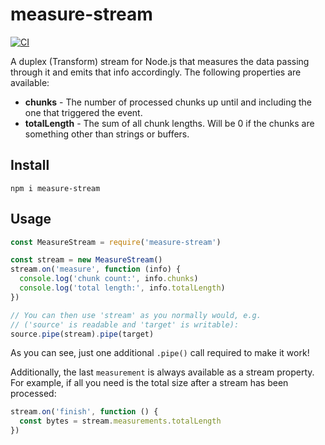 # measure-stream

[![CI](https://github.com/meyfa/measure-stream/actions/workflows/main.yml/badge.svg)](https://github.com/meyfa/measure-stream/actions/workflows/main.yml)

A duplex (Transform) stream for Node.js that measures the data passing through it
and emits that info accordingly. The following properties are available:

* **chunks** - The number of processed chunks up until and including the one
    that triggered the event.
* **totalLength** - The sum of all chunk lengths. Will be 0 if the chunks are
    something other than strings or buffers.


## Install

```
npm i measure-stream
```


## Usage

```javascript
const MeasureStream = require('measure-stream')

const stream = new MeasureStream()
stream.on('measure', function (info) {
  console.log('chunk count:', info.chunks)
  console.log('total length:', info.totalLength)
})

// You can then use 'stream' as you normally would, e.g.
// ('source' is readable and 'target' is writable):
source.pipe(stream).pipe(target)
```

As you can see, just one additional `.pipe()` call required to make it work!

Additionally, the last `measurement` is always available as a stream property.
For example, if all you need is the total size after a stream has been
processed:

```javascript
stream.on('finish', function () {
  const bytes = stream.measurements.totalLength
})
```
